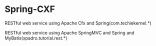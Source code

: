 Spring-CXF
==========

RESTful web service using Apache Cfx and Spring(com.techiekernel.*)

RESTful web service using Apache SpringMVC and Spring and MyBatis(xpadro.tutorial.rest.*)
